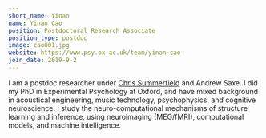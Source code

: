 ```yaml
---
short_name: Yinan
name: Yinan Cao
position: Postdoctoral Research Associate
position_type: postdoc
image: cao001.jpg
website: https://www.psy.ox.ac.uk/team/yinan-cao
join_date: 2019-9-2
---
```


I am a postdoc researcher under [Chris Summerfield](https://www.psy.ox.ac.uk/team/christopher-summerfield) and Andrew Saxe. I did my PhD in Experimental Psychology at Oxford, and have mixed background in acoustical engineering, music technology, psychophysics, and cognitive neuroscience. I study the neuro-computational mechanisms of structure learning and inference, using neuroimaging (MEG/fMRI), computational models, and machine intelligence.